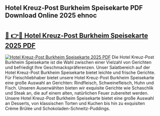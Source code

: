 ## Hotel Kreuz-Post Burkheim Speisekarte PDF Download Online 2025 ehnoc

# <h2><a href="http://gcaoeh8.nevu.top/?p=Hotel+Kreuz-Post+Burkheim+Speisekarte">🔗 👉🔴 Hotel Kreuz-Post Burkheim Speisekarte 2025 PDF</a></h2>

[![Hotel Kreuz-Post Burkheim Speisekarte 2025 PDF](https://i.imgur.com/dBaPXMq.png)](http://gcaoeh8.nevu.top/?p=Hotel+Kreuz-Post+Burkheim+Speisekarte)
Die Hotel Kreuz-Post Burkheim Speisekarte ist die Wahl zwischen einer Vielzahl von Gerichten und befriedigt Ihre Geschmackspräferenzen. Unser Salatbereich auf der Hotel Kreuz-Post Burkheim Speisekarte bietet leichte und frische Gerichte. Für Fleischliebhaber bietet unsere Hotel Kreuz-Post Burkheim Speisekarte eine große Auswahl an Gerichten: Rindfleisch, Schweinefleisch, Huhn und Fisch. Unseren Auserwählten bieten wir exquisite Gerichte wie Schaschlik und Steak an, die auf einem alten, natürlichen Feuer zubereitet werden. Unsere Hotel Kreuz-Post Burkheim Speisekarte bietet eine große Auswahl an Desserts, von klassischen Torten und Kuchen bis hin zu exquisiten Crème Brûlée und Schokoladen-Schneitz-Puddings.
